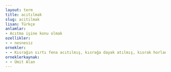 ```yaml
---
layout: term
title: acıtılmak
slug: acitilmak
lisan: Türkçe
anlamlar:
- Acıtma işine konu olmak
ozellikler:
- - nesnesiz
ornekler:
- - Kısrağın sırtı fena acıtılmış, kısrağa dayak atılmış, kısrak horlanmış...
orneklerkaynak:
- - Ümit Alan
---
```

